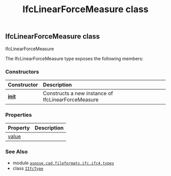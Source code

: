 ﻿---
title: IfcLinearForceMeasure class
second_title: Aspose.CAD for Python via .NET API References
description: 
type: docs
weight: 780
url: /python-net/aspose.cad.fileformats.ifc.ifc4.types/ifclinearforcemeasure/
is_root: false
---

## IfcLinearForceMeasure class

IfcLinearForceMeasure



The IfcLinearForceMeasure type exposes the following members:

### Constructors
| Constructor | Description |
| :- | :- |
| [__init__](/cad/python-net/aspose.cad.fileformats.ifc.ifc4.types/ifclinearforcemeasure/__init__/#) | Constructs a new instance of IfcLinearForceMeasure |


### Properties
| Property | Description |
| :- | :- |
| [value](/cad/python-net/aspose.cad.fileformats.ifc.ifc4.types/ifclinearforcemeasure/value) |  |



### See Also
* module [`aspose.cad.fileformats.ifc.ifc4.types`](..)
* class [`IIfcType`](/cad/python-net/aspose.cad.fileformats.ifc/iifctype)

